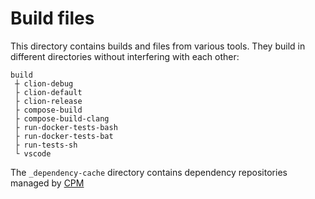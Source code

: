 # Build files

This directory contains builds and files from various tools. They build in
different directories without interfering with each other:

```text
build
 ┼ clion-debug
 ├ clion-default
 ├ clion-release
 ├ compose-build  
 ├ compose-build-clang  
 ├ run-docker-tests-bash
 ├ run-docker-tests-bat
 ├ run-tests-sh
 └ vscode
```

The `_dependency-cache` directory contains dependency repositories managed by
[CPM](https://github.com/cpm-cmake/CPM.cmake)
